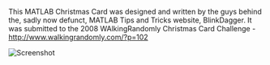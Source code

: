 This MATLAB Christmas Card was designed and written by the guys behind the, sadly now defunct, MATLAB Tips and Tricks website, BlinkDagger. It was submitted to the 2008 WAlkingRandomly Christmas Card Challenge - http://www.walkingrandomly.com/?p=102

![Screenshot](http://www.walkingrandomly.com/images/matlab/matlab_card08.jpg)

